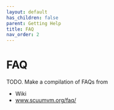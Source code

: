 ```yaml
---
layout: default
has_children: false
parent: Getting Help
title: FAQ
nav_order: 2
---
```


# FAQ

TODO.
Make a compilation of FAQs from
- Wiki
- www.scuumvm.org/faq/
